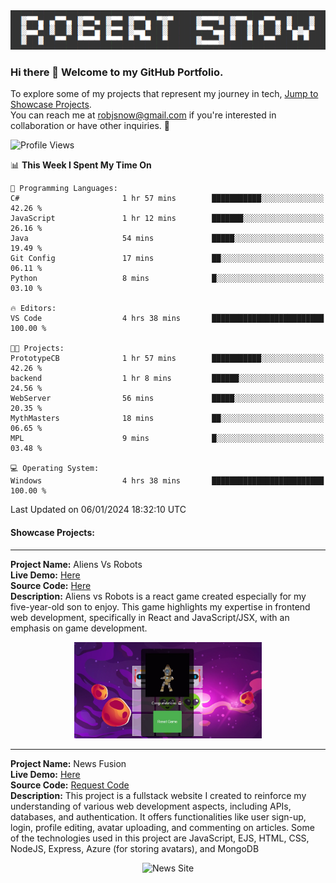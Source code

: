 <img alt="myname" src="assets/name.png" />

### Hi there 👋 Welcome to my GitHub Portfolio.
To explore some of my projects that represent my journey in tech, [Jump to Showcase Projects](#showcase-projects).  
You can reach me at robjsnow@gmail.com if you're interested in collaboration or have other inquiries.  :briefcase:



<!--START_SECTION:waka-->
![Profile Views](http://img.shields.io/badge/Profile%20Views-0-blue)

📊 **This Week I Spent My Time On** 

```text
💬 Programming Languages: 
C#                       1 hr 57 mins        ███████████░░░░░░░░░░░░░░   42.26 % 
JavaScript               1 hr 12 mins        ███████░░░░░░░░░░░░░░░░░░   26.16 % 
Java                     54 mins             █████░░░░░░░░░░░░░░░░░░░░   19.49 % 
Git Config               17 mins             ██░░░░░░░░░░░░░░░░░░░░░░░   06.11 % 
Python                   8 mins              █░░░░░░░░░░░░░░░░░░░░░░░░   03.10 % 

🔥 Editors: 
VS Code                  4 hrs 38 mins       █████████████████████████   100.00 % 

🐱‍💻 Projects: 
PrototypeCB              1 hr 57 mins        ███████████░░░░░░░░░░░░░░   42.26 % 
backend                  1 hr 8 mins         ██████░░░░░░░░░░░░░░░░░░░   24.56 % 
WebServer                56 mins             █████░░░░░░░░░░░░░░░░░░░░   20.35 % 
MythMasters              18 mins             ██░░░░░░░░░░░░░░░░░░░░░░░   06.65 % 
MPL                      9 mins              █░░░░░░░░░░░░░░░░░░░░░░░░   03.48 % 

💻 Operating System: 
Windows                  4 hrs 38 mins       █████████████████████████   100.00 % 
```


 Last Updated on 06/01/2024 18:32:10 UTC
<!--END_SECTION:waka-->

<!--
**robjsnow/robjsnow** is a ✨ _special_ ✨ repository because its `README.md` (this file) appears on your GitHub profile.

Here are some ideas to get you started:

- 🔭 I’m currently working on ...
- 🌱 I’m currently learning ...
- 👯 I’m looking to collaborate on ...
- 🤔 I’m looking for help with ...
- 💬 Ask me about ...
- 📫 How to reach me: ...
- 😄 Pronouns: ...
- ⚡ Fun fact: ...
-->

#### Showcase Projects:

---

**Project Name:** Aliens Vs Robots  
**Live Demo:** [Here](https://yellow-water-02e94ce10.4.azurestaticapps.net/)  
**Source Code:** [Here](https://github.com/robjsnow/avr/)  
**Description:** Aliens vs Robots is a react game created especially for my five-year-old son to enjoy. This game highlights my expertise in frontend web development, specifically in React and JavaScript/JSX, with an emphasis on game development.  
<div align="center"><a href="https://yellow-water-02e94ce10.4.azurestaticapps.net/">
  <img src="https://github.com/robjsnow/avr/blob/main/screenshots/avrSS.jpg?raw=true" alt="Dancing Robot" width="300" />
</a></div>

---
**Project Name:**  News Fusion  
**Live Demo:**  [Here](https://newsfusion-3a88334147f8.herokuapp.com/)  
**Source Code:**  [Request Code](mailto:robjsnow@gmailcom)  
**Description:**  This project is a fullstack website I created to reinforce my understanding of various web development aspects, including APIs, databases, and authentication. It offers functionalities like user sign-up, login, profile editing, avatar uploading, and commenting on articles. Some of the technologies used in this project are JavaScript, EJS, HTML, CSS, NodeJS, Express, Azure (for storing avatars), and MongoDB
<div align="center"<a href="https://yellow-water-02e94ce10.4.azurestaticapps.net/">
  <img src="https://ashy-desert-0dbaf2a10.4.azurestaticapps.net/news1.jpeg" alt="News Site" width="300" />
</a></div>

